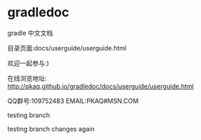 ﻿gradledoc
=========

gradle 中文文档

目录页面:docs/userguide/userguide.html

欢迎一起参与:)



在线浏览地址:
http://pkaq.github.io/gradledoc/docs/userguide/userguide.html

QQ群号:109752483
EMAIL:PKAQ#MSN.COM

testing branch

testing branch changes again

